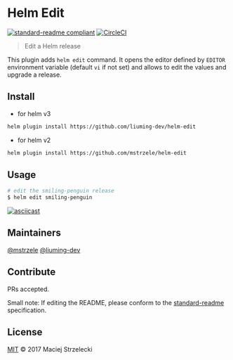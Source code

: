 # Helm Edit

[![standard-readme compliant](https://img.shields.io/badge/standard--readme-OK-green.svg?style=flat-square)](https://github.com/RichardLitt/standard-readme)
[![CircleCI](https://img.shields.io/circleci/project/github/mstrzele/helm-edit.svg?style=flat-square)](https://circleci.com/gh/mstrzele/helm-edit)

> Edit a Helm release

This plugin adds `helm edit` command. It opens the editor defined by `EDITOR` environment variable (default `vi` if not set) and allows to edit the values and upgrade a release.

## Install

- for helm v3

```bash
helm plugin install https://github.com/liuming-dev/helm-edit
```

- for helm v2

```bash
helm plugin install https://github.com/mstrzele/helm-edit
```

## Usage

```bash
# edit the smiling-penguin release
$ helm edit smiling-penguin
```

[![asciicast](https://asciinema.org/a/131663.png)](https://asciinema.org/a/131663)

## Maintainers

[@mstrzele](https://github.com/mstrzele)
[@liuming-dev](https://github.com/liuming-dev)

## Contribute

PRs accepted.

Small note: If editing the README, please conform to the [standard-readme](https://github.com/RichardLitt/standard-readme) specification.

## License

[MIT](LICENSE) © 2017 Maciej Strzelecki
